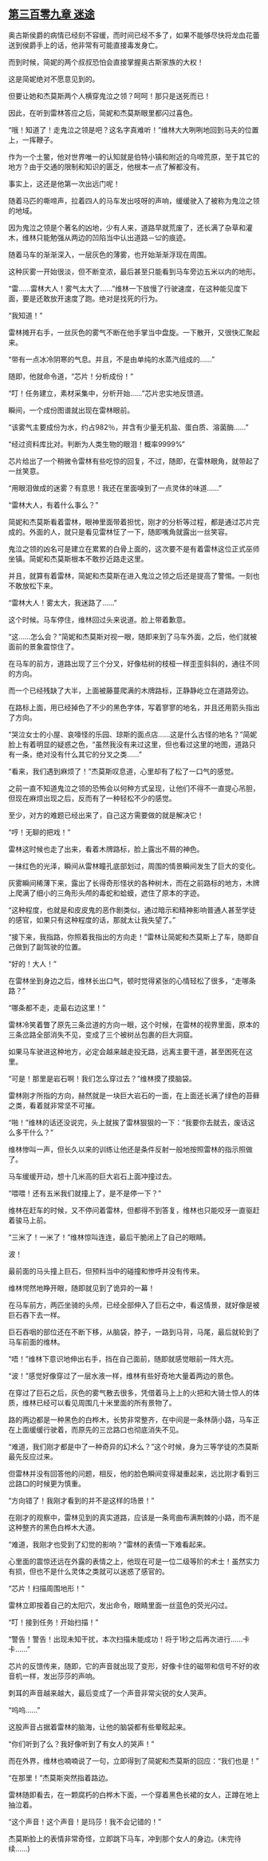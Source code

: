 ## [第三百零九章 迷途](https://www.xxbiquge.com/11_11222/8862351.html)


  奥古斯侯爵的病情已经刻不容缓，而时间已经不多了，如果不能够尽快将龙血花蕾送到侯爵手上的话，他非常有可能直接毒发身亡。

  而到时候，简妮的两个叔叔恐怕会直接掌握奥古斯家族的大权！

  这是简妮绝对不愿意见到的。

  但要让她和杰莫斯两个人横穿鬼泣之领？呵呵！那只是送死而已！

  因此，在听到雷林答应之后，简妮和杰莫斯眼里都闪过喜色。

  “哦！知道了！走鬼泣之领是吧？这名字真难听！”维林大大咧咧地回到马夫的位置上，一挥鞭子。

  作为一个土鳖，他对世界唯一的认知就是伯特小镇和附近的乌啼荒原，至于其它的地方？由于交通的限制和知识的匮乏，他根本一点了解都没有。

  事实上，这还是他第一次出远门呢！

  随着马匹的嘶啼声，拉着四人的马车发出吱呀的声响，缓缓驶入了被称为鬼泣之领的地域。

  因为鬼泣之领是个著名的凶地，少有人来，道路早就荒废了，还长满了杂草和灌木，维林只能勉强从两边的凹陷当中认出道路－≌的痕迹。

  随着马车的渐渐深入，一层灰色的薄雾，也开始渐渐浮现在周围。

  这种灰雾一开始很淡，但不断变浓，最后甚至只能看到马车旁边五米以内的地形。

  “雷……雷林大人！雾气太大了……”维林一下放慢了行驶速度，在这种能见度下面，要是还敢放开速度了跑。绝对是找死的行为。

  “我知道！”

  雷林摊开右手，一丝灰色的雾气不断在他手掌当中盘旋。一下散开，又很快汇聚起来。

  “带有一点冰冷阴寒的气息。并且，不是由单纯的水蒸汽组成的……”

  随即，他就命令道，“芯片！分析成份！”

  “叮！任务建立，素材采集中，分析开始……”芯片忠实地反馈道。

  瞬间，一个成份图谱就出现在雷林眼前。

  “该雾气主要成份为水，约占982％，并含有少量无机盐、蛋白质、溶菌酶……”

  “经过资料库比对。判断为人类生物的眼泪！概率9999%”

  芯片给出了一个稍微令雷林有些吃惊的回复，不过，随即，在雷林眼角，就带起了一丝笑意。

  “用眼泪做成的迷雾？有意思！我还在里面嗅到了一点灵体的味道……”

  “雷林大人，有着什么事么？”

  简妮和杰莫斯看着雷林，眼神里面带着担忧，刚才的分析等过程，都是通过芯片完成的。外面的人，就只是看见雷林怔了一下，随即嘴角就露出一丝笑容。

  鬼泣之领的凶名可是建立在累累的白骨上面的，这次要不是有着雷林这位正式巫师坐镇。简妮和杰莫斯根本不敢抄近路走这里。

  并且，就算有着雷林，简妮和杰莫斯在进入鬼泣之领之后还是提高了警惕。一刻也不敢放松下来。

  “雷林大人！雾太大，我迷路了……”

  这个时候。马车停住，维林回过头来说道。脸上带着歉意。

  “这……怎么会？”简妮和杰莫斯对视一眼，随即来到了马车外面，之后，他们就被面前的景象震惊住了。

  在马车的前方，道路出现了三个分叉，好像枯树的枝桠一样歪歪斜斜的，通往不同的方向。

  而一个已经残缺了大半，上面被藤蔓爬满的木牌路标，正静静屹立在道路旁边。

  在路标上面，用已经掉色了不少的黑色字体，写着寥寥的地名，并且还用箭头指出了方向。

  “哭泣女士的小屋、哀嚎怪的乐园、琼斯的面点店……这是什么古怪的地名？”简妮脸上有着明显的疑惑之色，“虽然我没有来过这里，但也看过这里的地图，道路只有一条，绝对没有什么其它的分叉之类……”

  “看来，我们遇到麻烦了！”杰莫斯叹息道，心里却有了松了一口气的感觉。

  之前一直不知道鬼泣之领的恐怖会以何种方式呈现，让他们不得不一直提心吊胆，但现在麻烦出现之后，反而有了一种轻松不少的感觉。

  至少，对方的难题已经出来了，自己这方需要做的就是解决它！

  “哼！无聊的把戏！”

  雷林这时候也走了出来，看着木牌路标，脸上露出不屑的神色。

  一抹红色的光泽，瞬间从雷林瞳孔底部划过，周围的情景瞬间发生了巨大的变化。

  灰雾瞬间稀薄下来，露出了长得奇形怪状的各种树木，而在之前路标的地方，木牌上爬满了细小的三角形头颅的毒蛇和蛤蟆，遮住了原本的字迹。

  “这种程度，也就是和皮皮鬼的恶作剧类似，通过暗示和精神影响普通人甚至学徒的感官，如果只有这种程度的话，那就太让我失望了。”

  “接下来，我指路，你照着我指出的方向走！”雷林让简妮和杰莫斯上了车，随即自己做到了副驾驶的位置。

  “好的！大人！”

  在雷林坐到身边之后，维林长出口气，顿时觉得紧张的心情轻松了很多，“走哪条路？”

  “哪条都不走，走最右边这里！”

  雷林冷笑着瞥了原先三条岔道的方向一眼，这个时候，在雷林的视界里面，原本的三条岔路全部消失不见，变成了三个被树丛包裹的巨大洞窟。

  如果马车驶进这种地方，必定会越来越走投无路，远离主要干道，甚至困死在这里。

  “可是！那里是岩石啊！我们怎么穿过去？”维林摸了摸脑袋。

  雷林刚才所指的方向，赫然就是一块巨大岩石的一面，在上面还长满了绿色的苔藓之类，看着就非常坚不可摧。

  “啪！”维林的话还没说完，头上就挨了雷林狠狠的一下：“我要你去就去，废话这么多干什么？”

  维林惨叫一声，但长久以来的训练让他还是条件反射一般地按照雷林的指示照做了。

  马车缓缓开动，想十几米高的巨大岩石上面冲撞过去。

  “喂喂！还有五米我们就撞上了，是不是停一下？”

  维林在赶车的时候，又不停问着雷林，但都得不到答复，维林也只能咬牙一直驱赶着骏马上前。

  “三米了！一米了！”维林惊叫连连，最后干脆闭上了自己的眼睛。

  波！

  最前面的马头撞上巨石，但预料当中的碰撞和惨呼并没有传来。

  维林愕然地睁开眼，随即就见到了诡异的一幕！

  在马车前方，两匹坐骑的头颅，已经全部伸入了巨石之中，看这情景，就好像是被巨石吞下去一样。

  巨石吞咽的部位还在不断下移，从脑袋，脖子，一路到马背，马尾，最后就轮到了马车前面的维林。

  “唔！”维林下意识地伸出右手，挡在自己面前，随即就感觉眼前一阵大亮。

  “波！”感觉好像穿过了一层水液一样，维林有些好奇地大量着两边的景色。

  在穿过了巨石之后，灰色的雾气散去很多，凭借着马上上的火把和大骑士惊人的体质，维林已经可以看见周围几十米里面的所有景物了。

  路的两边都是一种黑色的白桦木，长势非常整齐，在中间是一条林荫小路，马车正在上面缓缓行驶着，而原先的三岔路口也彻底消失不见。

  “难道，我们刚才都是中了一种奇异的幻术么？”这个时候，身为三等学徒的杰莫斯最先反应过来。

  但雷林并没有回答他的问题，相反，他的脸色瞬间变得凝重起来，远比刚才看到三岔路口的时候更为慎重。

  “方向错了！我刚才看到的并不是这样的场景！”

  在刚才的观察中，雷林见到的真实道路，应该是一条弯曲布满荆棘的小路，而不是这种整齐的黑色白桦木大道。

  “难道，我刚才也受到了幻觉的影响？”雷林的表情一下难看起来。

  心里面的震惊还远在外露的表情之上，他现在可是一位二级等阶的术士！虽然实力有损，但也不是什么灵体之类就可以迷惑了感官的。

  “芯片！扫描周围地形！”

  雷林立即按着自己的太阳穴，发出命令，眼睛里面一丝蓝色的荧光闪过。

  “叮！接到任务！开始扫描！”

  “警告！警告！出现未知干扰，本次扫描未能成功！将于1秒之后再次进行……卡卡……”

  芯片的反馈传来，随即，它的声音就出现了变形，好像卡住的磁带和信号不好的收音机一样，发出莎莎的声响。

  刺耳的声音越来越大，最后变成了一个声音非常尖锐的女人哭声。

  “呜呜……”

  这股声音占据着雷林的脑海，让他的脑袋都有些晕眩起来。

  “你们听到了么？我好像听到了有女人的哭声！”

  而在外界，维林也喃喃说了一句，立即得到了简妮和杰莫斯的回应：“我们也是！”

  “在那里！”杰莫斯突然指着路边。

  雷林随即看去，在一颗腐朽的白桦木下面，一个穿着黑色长裙的女人，正蹲在地上抽泣着。

  “这个声音！这个声音！是玛莎！我不会记错的！”

  杰莫斯脸上的表情非常奇怪，立即跳下马车，冲到那个女人的身边。(未完待续……)
